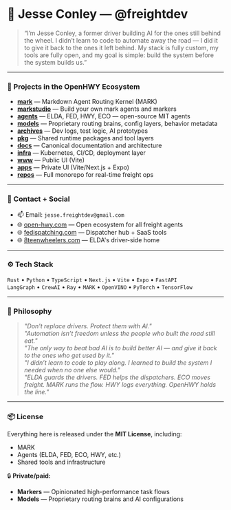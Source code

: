 # 👋 Jesse Conley — @freightdev

> “I’m Jesse Conley, a former driver building AI for the ones still behind the wheel. I didn’t learn to code to automate away the road — I did it to give it back to the ones it left behind. My stack is fully custom, my tools are fully open, and my goal is simple: build the system before the system builds us.”

---

### 🚚 Projects in the OpenHWY Ecosystem

- **[mark](https://github.com/freightdev/mark)** — Markdown Agent Routing Kernel (MARK)
- **[markstudio](https://github.com/freightdev/markstudio)** — Build your own mark agents and markers
- **[agents](https://github.com/freightdev/agents)** — ELDA, FED, HWY, ECO — open-source MIT agents
- **[models](https://github.com/freightdev/models)** — Proprietary routing brains, config layers, behavior metadata
- **[archives](https://github.com/freightdev/archives)** — Dev logs, test logic, AI prototypes
- **[pkg](https://github.com/freightdev/pkg)** — Shared runtime packages and tool layers
- **[docs](https://github.com/freightdev/docs)** — Canonical documentation and architecture
- **[infra](https://github.com/freightdev/infra)** — Kubernetes, CI/CD, deployment layer
- **[www](https://github.com/freightdev/www)** — Public UI (Vite)
- **[apps](https://github.com/freightdev/apps)** — Private UI (Vite/Next.js + Expo)
- **[repos](https://github.com/freightdev/repos)** — Full monorepo for real-time freight ops

---

### 💼 Contact + Social

- 📫 Email: `jesse.freightdev@gmail.com`
- 🌐 [open-hwy.com](https://open-hwy.com) — Open ecosystem for all freight agents
- 🌐 [fedispatching.com](https://fedispatching.com) — Dispatcher hub + SaaS tools
- 🌐 [8teenwheelers.com](https://8teenwheelers.com) — ELDA's driver-side home

---

### ⚙️ Tech Stack

`Rust` • `Python` • `TypeScript` • `Next.js` • `Vite` • `Expo` • `FastAPI`  
`LangGraph` • `CrewAI` • `Ray` • `MARK` • `OpenVINO` • `PyTorch` • `TensorFlow`

---

### 🧠 Philosophy

> *"Don't replace drivers. Protect them with AI."*  
> *"Automation isn’t freedom unless the people who built the road still eat."*  
> *"The only way to beat bad AI is to build better AI — and give it back to the ones who get used by it."*  
> *"I didn’t learn to code to play along. I learned to build the system I needed when no one else would."*  
> *"ELDA guards the drivers. FED helps the dispatchers. ECO moves freight. MARK runs the flow. HWY logs everything. OpenHWY holds the line."*

---

### 📦 License

Everything here is released under the **MIT License**, including:
- MARK
- Agents (ELDA, FED, ECO, HWY, etc.)
- Shared tools and infrastructure

🔒 **Private/paid:**  
- **Markers** — Opinionated high-performance task flows  
- **Models** — Proprietary routing brains and AI configurations
